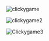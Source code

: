 ![clickygame](https://user-images.githubusercontent.com/47131619/59993283-4b1a3880-9615-11e9-98c2-9760779eef20.JPG)

![clickygame2](https://user-images.githubusercontent.com/47131619/59993307-6e44e800-9615-11e9-9630-f1b4b1cd91a7.JPG)

![Clickygame3](https://user-images.githubusercontent.com/47131619/59993310-77ce5000-9615-11e9-8f06-65d36a9a089a.JPG)
